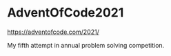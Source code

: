 # AdventOfCode2021

https://adventofcode.com/2021/

My fifth attempt in annual problem solving competition.
